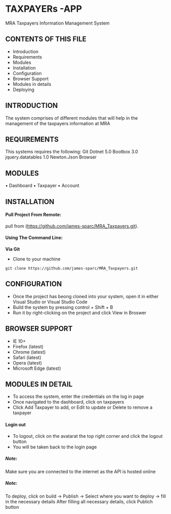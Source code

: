# TAXPAYERs -APP
MRA Taxpayers Information Management System

CONTENTS OF THIS FILE
---------------------

 * Introduction
 * Requirements
 * Modules
 * Installation
 * Configuration
 * Browser Support  
 * Modules in details  
 * Deploying

 INTRODUCTION
------------

The system comprises of different modules that will help in the management of the taxpayers information at MRA


REQUIREMENTS
------------

This systems requires the following:
Git
Dotnet 5.0
Bootbox 3.0
jquery.datatables 1.0
Newton.Json
Browser

MODULES
-------------------
•	Dashboard
•	Taxpayer
•	Account



INSTALLATION
------------

#### Pull Project From Remote:

pull from (https://github.com/james-sparc/MRA_Taxpayers.git).

#### Using The Command Line:

__Via Git__
- Clone to your machine
```
git clone https://github.com/james-sparc/MRA_Taxpayers.git

```

CONFIGURATION
------------
- Once the project has beong cloned into your system, open it in either Visual Studio or Visual Studio Code
- Build the system by pressing control + Shift + B
- Run it by right-clicking on the project and click View in Broswer


BROWSER SUPPORT
---------------
- IE 10+
- Firefox (latest)
- Chrome (latest)
- Safari (latest)
- Opera (latest)
- Microsoft Edge (latest)


MODULES IN DETAIL
---------------
- To access the system, enter the credentials on the log in page
- Once navigated to the dashboard, click on taxpayers
- Click Add Taxpayer to add, or Edit to update or Delete to remove a taxpayer

#### Login out
- To logout, click on the avatarat the top right corner and click the logout button 
- You will be taken back to the login page

##### Note: 
Make sure you are connected to the internet as the API is hosted online

##### Note: 
To deploy, click on build -> Publish -> Select where you want to deploy -> fill in the necessary details
After filling all necessary details, click Publich button
